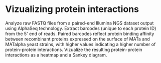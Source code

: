 # Vizualizing protein interactions

Analyze raw FASTQ files from a paired-end Illumina NGS dataset output using AlphaSeq technology. Extract barcodes (unique to each protein ID) from the 5' end of reads. Paired barcodes reflect protein binding affinity between recombinant proteins expressed on the surface of MATa and MATalpha yeast strains, with higher values indicating a higher number of protein-protein interactions. Vizualize the resulting protein-protein interactions as a heatmap and a Sankey diagram.
